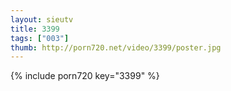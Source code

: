 ```yaml
--- 
layout: sieutv
title: 3399
tags: ["003"]
thumb: http://porn720.net/video/3399/poster.jpg
---
```

{% include porn720 key="3399" %} 
